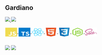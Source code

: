 ## Gardiano

 <div>
  <a href="https://github.com/Gardiano">
  <img height="180em" src="https://github-readme-stats.vercel.app/api?username=Gardiano&show_icons=true&theme=tokyonight&include_all_commits=true&count_private=true" />
  <img height="180em" src="https://github-readme-stats.vercel.app/api/top-langs/?username=Gardiano&layout=compact&langs_count=7&theme=tokyonight" />
</div>
 
<div style="display: inline_block"><br>
  <img align="center" alt="gard-Js" height="30" width="40" src="https://raw.githubusercontent.com/devicons/devicon/master/icons/javascript/javascript-plain.svg">
  <img align="center" alt="gard-Ts" height="30" width="40" src="https://raw.githubusercontent.com/devicons/devicon/master/icons/typescript/typescript-plain.svg">
  <img align="center" alt="gard-React" height="30" width="40" src="https://raw.githubusercontent.com/devicons/devicon/master/icons/react/react-original.svg">
  <img align="center" alt="gard-HTML" height="30" width="40" src="https://raw.githubusercontent.com/devicons/devicon/master/icons/html5/html5-original.svg">
  <img align="center" alt="gard-CSS" height="30" width="40" src="https://raw.githubusercontent.com/devicons/devicon/master/icons/css3/css3-original.svg">
  <img align="center" alt="gard-nodeJS" height="30" width="40" src="https://raw.githubusercontent.com/devicons/devicon/master/icons/nodejs/nodejs-original.svg">
   <img align="center" alt="gard-nodeJS" height="30" width="40" src="https://raw.githubusercontent.com/devicons/devicon/master/icons/sass/sass-original.svg">
</div>
  
  
  ##
  
  
<div> 
  <a href="https://instagram.com/Gardianoz" target="_blank"><img src="https://img.shields.io/badge/-Instagram-d74242?style=for-the-badge&logo=instagram&logoColor=white" target="_blank"></a>
  <a href="https://www.linkedin.com/in/jo%C3%A3o-paulo-nascimento-gardiano-34004517b/" target="_blank"><img src="https://img.shields.io/badge/-LinkedIn-%230077B5?style=for-the-badge&logo=linkedin&logoColor=white" target="_blank"></a>  
</div>
